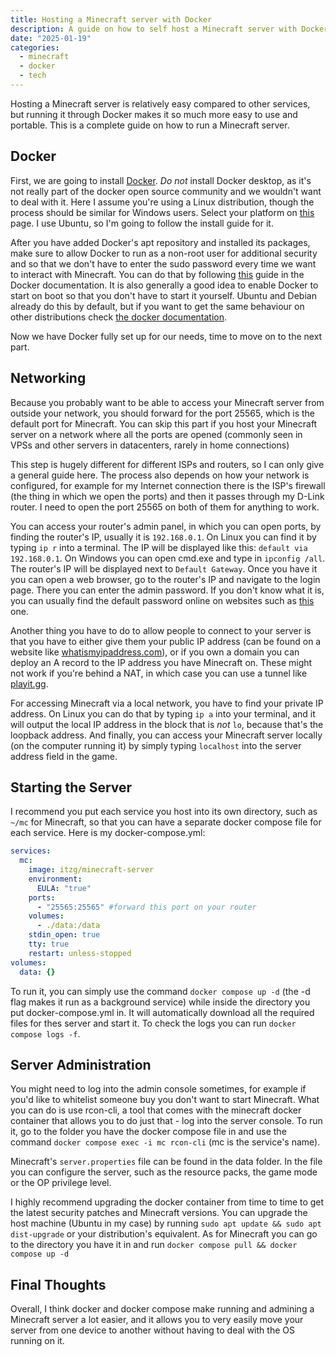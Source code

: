 ```yaml
---
title: Hosting a Minecraft server with Docker
description: A guide on how to self host a Minecraft server with Docker.
date: "2025-01-19"
categories:
  - minecraft
  - docker
  - tech
---
```


Hosting a Minecraft server is relatively easy compared to other services, but running it through Docker makes it so much more easy to use and portable. This is a complete guide on how to run a Minecraft server.

## Docker

First, we are going to install [Docker](https://www.docker.com/). _Do not_ install Docker desktop, as it's not really part of the docker open source community and we wouldn't want to deal with it. Here I assume you're using a Linux distribution, though the process should be similar for Windows users. Select your platform on [this](https://docs.docker.com/engine/install/) page. I use Ubuntu, so I'm going to follow the install guide for it.

After you have added Docker's apt repository and installed its packages, make sure to allow Docker to run as a non-root user for additional security and so that we don't have to enter the sudo password every time we want to interact with Minecraft. You can do that by following [this](https://docs.docker.com/engine/install/linux-postinstall/#manage-docker-as-a-non-root-user) guide in the Docker documentation. It is also generally a good idea to enable Docker to start on boot so that you don't have to start it yourself. Ubuntu and Debian already do this by default, but if you want to get the same behaviour on other distributions check [the docker documentation](https://docs.docker.com/engine/install/linux-postinstall/#configure-docker-to-start-on-boot-with-systemd).

Now we have Docker fully set up for our needs, time to move on to the next part.

## Networking

Because you probably want to be able to access your Minecraft server from outside your network, you should forward for the port 25565, which is the default port for Minecraft. You can skip this part if you host your Minecraft server on a network where all the ports are opened (commonly seen in VPSs and other servers in datacenters, rarely in home connections)

This step is hugely different for different ISPs and routers, so I can only give a general guide here. The process also depends on how your network is configured, for example for my Internet connection there is the ISP's firewall (the thing in which we open the ports) and then it passes through my D-Link router. I need to open the port 25565 on both of them for anything to work.

You can access your router's admin panel, in which you can open ports, by finding the router's IP, usually it is `192.168.0.1`. On Linux you can find it by typing `ip r` into a terminal. The IP will be displayed like this: `default via 192.168.0.1`. On Windows you can open cmd.exe and type in `ipconfig /all`. The router's IP will be displayed next to `Default Gateway`. Once you have it you can open a web browser, go to the router's IP and navigate to the login page. There you can enter the admin password. If you don't know what it is, you can usually find the default password online on websites such as [this](https://router-network.com/default-router-passwords-list) one.

Another thing you have to do to allow people to connect to your server is that you have to either give them your public IP address (can be found on a website like [whatismyipaddress.com](https://whatismyipaddress.com/)), or if you own a domain you can deploy an A record to the IP address you have Minecraft on. These might not work if you're behind a NAT, in which case you can use a tunnel like [playit.gg](https://playit.gg/).

For accessing Minecraft via a local network, you have to find your private IP address. On Linux you can do that by typing `ip a` into your terminal, and it will output the local IP address in the block that is _not_ `lo`, because that's the loopback address. And finally, you can access your Minecraft server locally (on the computer running it) by simply typing `localhost` into the server address field in the game.

## Starting the Server

I recommend you put each service you host into its own directory, such as `~/mc` for Minecraft, so that you can have a separate docker compose file for each service. Here is my docker-compose.yml:

```yaml
services:
  mc:
    image: itzg/minecraft-server
    environment:
      EULA: "true"
    ports:
      - "25565:25565" #forward this port on your router
    volumes:
      - ./data:/data
    stdin_open: true
    tty: true
    restart: unless-stopped
volumes:
  data: {}
```

To run it, you can simply use the command `docker compose up -d` (the -d flag makes it run as a background service) while inside the directory you put docker-compose.yml in. It will automatically download all the required files for thes server and start it. To check the logs you can run `docker compose logs -f`.

## Server Administration

You might need to log into the admin console sometimes, for example if you'd like to whitelist someone buy you don't want to start Minecraft. What you can do is use rcon-cli, a tool that comes with the minecraft docker container that allows you to do just that - log into the server console. To run it, go to the folder you have the docker compose file in and use the command `docker compose exec -i mc rcon-cli` (mc is the service's name).

Minecraft's `server.properties` file can be found in the data folder. In the file you can configure the server, such as the resource packs, the game mode or the OP privilege level.

I highly recommend upgrading the docker container from time to time to get the latest security patches and Minecraft versions. You can upgrade the host machine (Ubuntu in my case) by running `sudo apt update && sudo apt dist-upgrade` or your distribution's equivalent. As for Minecraft you can go to the directory you have it in and run `docker compose pull && docker compose up -d`

## Final Thoughts

Overall, I think docker and docker compose make running and admining a Minecraft server a lot easier, and it allows you to very easily move your server from one device to another without having to deal with the OS running on it.
